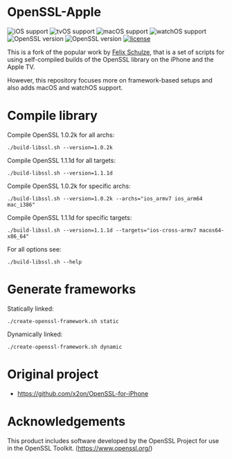 # OpenSSL-Apple

![iOS support](https://img.shields.io/badge/iOS-11+-blue.svg)
![tvOS support](https://img.shields.io/badge/tvOS-11+-blue.svg)
![macOS support](https://img.shields.io/badge/macOS-10.11+-blue.svg)
![watchOS support](https://img.shields.io/badge/watchOS-4.0+-blue.svg)
![OpenSSL version](https://img.shields.io/badge/OpenSSL-1.1.1d-green.svg)
![OpenSSL version](https://img.shields.io/badge/OpenSSL-1.0.2o-green.svg)
[![license](https://img.shields.io/badge/license-Apache%202.0-lightgrey.svg)](LICENSE)

This is a fork of the popular work by [Felix Schulze](https://github.com/x2on), that is a set of scripts for using self-compiled builds of the OpenSSL library on the iPhone and the Apple TV.

However, this repository focuses more on framework-based setups and also adds macOS and watchOS support.

# Compile library

Compile OpenSSL 1.0.2k for all archs:

```
./build-libssl.sh --version=1.0.2k
```

Compile OpenSSL 1.1.1d for all targets:

```
./build-libssl.sh --version=1.1.1d
```

Compile OpenSSL 1.0.2k for specific archs:

```
./build-libssl.sh --version=1.0.2k --archs="ios_armv7 ios_arm64 mac_i386"
```

Compile OpenSSL 1.1.1d for specific targets:

```
./build-libssl.sh --version=1.1.1d --targets="ios-cross-armv7 macos64-x86_64"
```

For all options see:

```
./build-libssl.sh --help
```

# Generate frameworks

Statically linked:

```
./create-openssl-framework.sh static
```

Dynamically linked:

```
./create-openssl-framework.sh dynamic
```

# Original project

* <https://github.com/x2on/OpenSSL-for-iPhone>

# Acknowledgements

This product includes software developed by the OpenSSL Project for use in the OpenSSL Toolkit. (<https://www.openssl.org/>)
